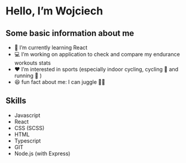 # Hello, I’m Wojciech

## Some basic information about me
- :open_book: I’m currently learning React
- :computer: I’m working on application to check and compare my endurance workouts stats
- :hearts: I’m interested in sports (especially   indoor cycling, cycling :bicyclist: and running :runner: ) 
- :laughing: fun fact about me: I can juggle :man_juggling:

## Skills
- Javascript
- React
- CSS (SCSS)
- HTML
- Typescript
- GIT
- Node.js (with Express)


<!---
uliwojt/uliwojt is a ✨ special ✨ repository because its `README.md` (this file) appears on your GitHub profile.
You can click the Preview link to take a look at your changes.
--->
